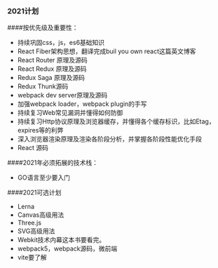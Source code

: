 ### 2021计划
####按优先级及重要性：
- 持续巩固css，js，es6基础知识
- React Fiber架构思想，翻译完成buil you own react这篇英文博客
- React Router 原理及源码
- React Redux 原理及源码
- Redux Saga 原理及源码
- Redux Thunk源码
- webpack dev server原理及源码
- 加强webpack loader，webpack plugin的手写
- 持续复习Web常见漏洞并懂得如何防御
- 持续复习Http协议原理及浏览器缓存，并懂得各个缓存标识，比如Etag，expires等的利弊
- 深入浏览器渲染原理及渲染各阶段分析，并掌握各阶段性能优化手段
- React 源码

####2021年必须拓展的技术栈：
- GO语言至少要入门

####2021可选计划
- Lerna
- Canvas高级用法
- Three.js
- SVG高级用法
- Webkit技术内幕这本书要看完。
- webpack5，webpack源码，微前端
- vite要了解
